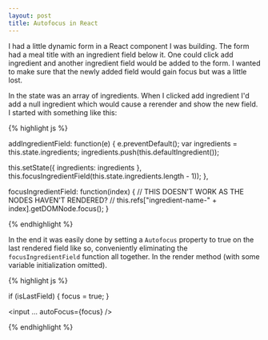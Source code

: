 ```yaml
---
layout: post
title: Autofocus in React
---
```


I had a little dynamic form in a React component I was building. The form had a meal title with an ingredient field below it. One could click add ingredient and another ingredient field would be added to the form. I wanted to make sure that the newly added field would gain focus but was a little lost. 

In the state was an array of ingredients. When I clicked add ingredient I'd add a null ingredient which would cause a rerender and show the new field. I started with something like this:

{% highlight js %}

addIngredientField: function(e) {
  e.preventDefault();
  var ingredients = this.state.ingredients;
  ingredients.push(this.defaultIngredient());

  this.setState({
    ingredients: ingredients
  }, this.focusIngredientField(this.state.ingredients.length - 1));
},

focusIngredientField: function(index) {
  // THIS DOESN'T WORK AS THE NODES HAVEN'T RENDERED?
  // this.refs["ingredient-name-" + index].getDOMNode.focus();
}

{% endhighlight %}

In the end it was easily done by setting a `Autofocus` property to true on the last rendered field like so, conveniently eliminating the `focusIngredientField` function all together. In the render method (with some variable initialization omitted).

{% highlight js %}

if (isLastField) {
   focus = true;
}

<input ... autoFocus={focus} />

{% endhighlight %}
